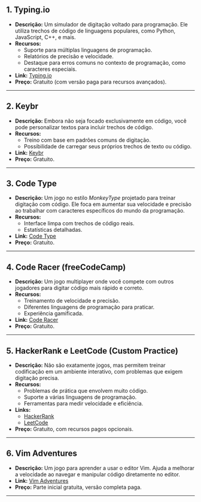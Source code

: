 ## 1. Typing.io
- **Descrição:** Um simulador de digitação voltado para programação. Ele utiliza trechos de código de linguagens populares, como Python, JavaScript, C++, e mais.
- **Recursos:**
  - Suporte para múltiplas linguagens de programação.
  - Relatórios de precisão e velocidade.
  - Destaque para erros comuns no contexto de programação, como caracteres especiais.
- **Link:** [Typing.io](https://typing.io)
- **Preço:** Gratuito (com versão paga para recursos avançados).

---

## 2. Keybr
- **Descrição:** Embora não seja focado exclusivamente em código, você pode personalizar textos para incluir trechos de código.
- **Recursos:**
  - Treino com base em padrões comuns de digitação.
  - Possibilidade de carregar seus próprios trechos de texto ou código.
- **Link:** [Keybr](https://www.keybr.com/)
- **Preço:** Gratuito.

---

## 3. Code Type
- **Descrição:** Um jogo no estilo *MonkeyType* projetado para treinar digitação com código. Ele foca em aumentar sua velocidade e precisão ao trabalhar com caracteres específicos do mundo da programação.
- **Recursos:**
  - Interface limpa com trechos de código reais.
  - Estatísticas detalhadas.
- **Link:** [Code Type](https://code-type.io)
- **Preço:** Gratuito.

---

## 4. Code Racer (freeCodeCamp)
- **Descrição:** Um jogo multiplayer onde você compete com outros jogadores para digitar código mais rápido e correto.
- **Recursos:**
  - Treinamento de velocidade e precisão.
  - Diferentes linguagens de programação para praticar.
  - Experiência gamificada.
- **Link:** [Code Racer](https://www.coderacer.dev/)
- **Preço:** Gratuito.

---

## 5. HackerRank e LeetCode (Custom Practice)
- **Descrição:** Não são exatamente jogos, mas permitem treinar codificação em um ambiente interativo, com problemas que exigem digitação precisa.
- **Recursos:**
  - Problemas de prática que envolvem muito código.
  - Suporte a várias linguagens de programação.
  - Ferramentas para medir velocidade e eficiência.
- **Links:**
  - [HackerRank](https://www.hackerrank.com/)
  - [LeetCode](https://leetcode.com/)
- **Preço:** Gratuito, com recursos pagos opcionais.

---

## 6. Vim Adventures
- **Descrição:** Um jogo para aprender a usar o editor Vim. Ajuda a melhorar a velocidade ao navegar e manipular código diretamente no editor.
- **Link:** [Vim Adventures](https://vim-adventures.com/)
- **Preço:** Parte inicial gratuita, versão completa paga.

---
